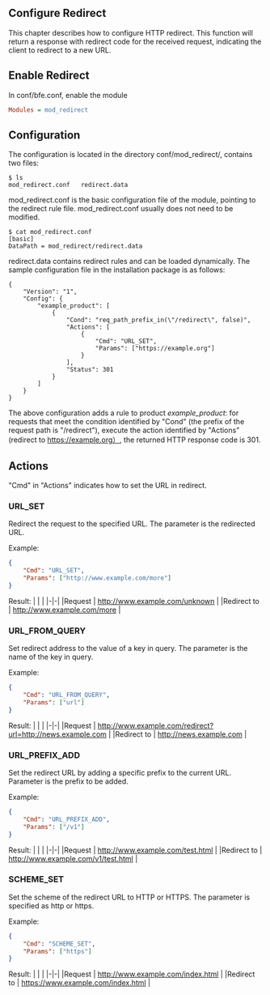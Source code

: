 ## Configure Redirect
This chapter describes how to configure HTTP redirect. This function will return a response with redirect code for the received request, indicating the client to redirect to a new URL.

## Enable Redirect
In conf/bfe.conf, enable the module
```ini
Modules = mod_redirect
```

## Configuration
The configuration is located in the directory conf/mod_redirect/, contains two files:

```
$ ls
mod_redirect.conf	redirect.data
```

mod_redirect.conf is the basic configuration file of the module, pointing to the redirect rule file. mod_redirect.conf usually does not need to be modified.

```
$ cat mod_redirect.conf 
[basic]
DataPath = mod_redirect/redirect.data
```

redirect.data contains redirect rules and can be loaded dynamically. The sample configuration file in the installation package is as follows:

```
{
    "Version": "1",
    "Config": {
        "example_product": [
            {
                "Cond": "req_path_prefix_in(\"/redirect\", false)",
                "Actions": [
                    {
                        "Cmd": "URL_SET",
                        "Params": ["https://example.org"]
                    }
                ],
                "Status": 301
            }
        ]
    }
}
```
The above configuration adds a rule to product *example_product*: for requests that meet the condition identified by "Cond" (the prefix of the request path is "/redirect"), execute the action identified by "Actions" (redirect to https://example.org）, the returned HTTP response code is 301.

## Actions
"Cmd" in "Actions" indicates how to set the URL in redirect.

### URL_SET
Redirect the request to the specified URL. The parameter is the redirected URL.

Example:
```json    
{
    "Cmd": "URL_SET", 
    "Params": ["http://www.example.com/more"]
}
```

Result:
| | |
|-|-|
|Request     | http://www.example.com/unknown |
|Redirect to  | http://www.example.com/more |

### URL_FROM_QUERY
Set  redirect address to the value of a key in query. The parameter is the name of the key in query.

Example:
```json    
{
    "Cmd": "URL_FROM_QUERY", 
    "Params": ["url"]
}
```

Result:
| | |
|-|-|
|Request   | http://www.example.com/redirect?url=http://news.example.com |
|Redirect to   | http://news.example.com |

### URL_PREFIX_ADD
Set the redirect URL by adding a specific prefix to the current URL. Parameter is the prefix to be added.

Example:
```json    
{
    "Cmd": "URL_PREFIX_ADD", 
    "Params": ["/v1"]
}
```

Result:
| | |
|-|-|
|Request   | http://www.example.com/test.html |
|Redirect to   | http://www.example.com/v1/test.html |

### SCHEME_SET
Set the scheme of the redirect URL to HTTP or HTTPS. The parameter is specified as http or https.

Example:
```json    
{
    "Cmd": "SCHEME_SET", 
    "Params": ["https"]
}
```

Result:
| | |
|-|-|
|Request   | http://www.example.com/index.html |
|Redirect to   | https://www.example.com/index.html |

